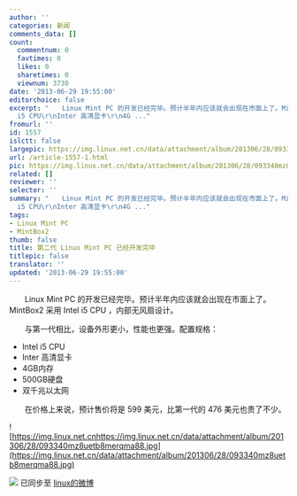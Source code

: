 ```yaml
---
author: ''
categories: 新闻
comments_data: []
count:
  commentnum: 0
  favtimes: 0
  likes: 0
  sharetimes: 0
  viewnum: 3730
date: '2013-06-29 19:55:00'
editorchoice: false
excerpt: "　　Linux Mint PC 的开发已经完毕。预计半年内应该就会出现在市面上了。MintBox2 采用 Intel i5 CPU ，内部无风扇设计。\r\n　　与第一代相比，设备外形更小，性能也更强。配置规格：\r\n\r\nIntel
  i5 CPU\r\nInter 高清显卡\r\n4G ..."
fromurl: ''
id: 1557
islctt: false
largepic: https://img.linux.net.cn/data/attachment/album/201306/28/093340mz8uetb8merqma88.jpg
url: /article-1557-1.html
pic: https://img.linux.net.cn/data/attachment/album/201306/28/093340mz8uetb8merqma88.jpg.thumb.jpg
related: []
reviewer: ''
selector: ''
summary: "　　Linux Mint PC 的开发已经完毕。预计半年内应该就会出现在市面上了。MintBox2 采用 Intel i5 CPU ，内部无风扇设计。\r\n　　与第一代相比，设备外形更小，性能也更强。配置规格：\r\n\r\nIntel
  i5 CPU\r\nInter 高清显卡\r\n4G ..."
tags:
- Linux Mint PC
- MintBox2
thumb: false
title: 第二代 Linux Mint PC 已经开发完毕
titlepic: false
translator: ''
updated: '2013-06-29 19:55:00'
---
```


　　Linux Mint PC 的开发已经完毕。预计半年内应该就会出现在市面上了。MintBox2 采用 Intel i5 CPU ，内部无风扇设计。


　　与第一代相比，设备外形更小，性能也更强。配置规格：


* Intel i5 CPU
* Inter 高清显卡
* 4GB内存
* 500GB硬盘
* 双千兆以太网


　　在价格上来说，预计售价将是 599 美元，比第一代的 476 美元也贵了不少。


![https://img.linux.net.cnhttps://img.linux.net.cn/data/attachment/album/201306/28/093340mz8uetb8merqma88.jpg](https://img.linux.net.cn/data/attachment/album/201306/28/093340mz8uetb8merqma88.jpg)


![](https://img.linux.net.cn/xwb/images/bgimg/icon_logo.png) 已同步至 [linux的微博](http://weibo.com/1772191555/zDHqceaNl)